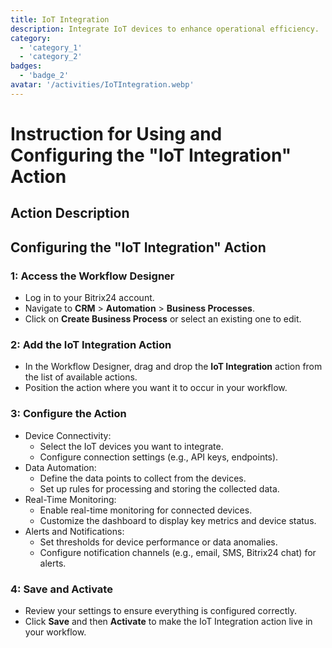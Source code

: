 ```yaml
---
title: IoT Integration
description: Integrate IoT devices to enhance operational efficiency.
category: 
  - 'category_1'
  - 'category_2'
badges: 
  - 'badge_2'
avatar: '/activities/IoTIntegration.webp'
---
```

# Instruction for Using and Configuring the "IoT Integration" Action

## Action Description

## **Configuring the "IoT Integration" Action**

### 1: Access the Workflow Designer
- Log in to your Bitrix24 account.
- Navigate to **CRM** > **Automation** > **Business Processes**.
- Click on **Create Business Process** or select an existing one to edit.

### 2: Add the IoT Integration Action
- In the Workflow Designer, drag and drop the **IoT Integration** action from the list of available actions.
- Position the action where you want it to occur in your workflow.

### 3: Configure the Action
- Device Connectivity:
  - Select the IoT devices you want to integrate.
  - Configure connection settings (e.g., API keys, endpoints).
- Data Automation:
  - Define the data points to collect from the devices.
  - Set up rules for processing and storing the collected data.
- Real-Time Monitoring:
  - Enable real-time monitoring for connected devices.
  - Customize the dashboard to display key metrics and device status.
- Alerts and Notifications:
  - Set thresholds for device performance or data anomalies.
  - Configure notification channels (e.g., email, SMS, Bitrix24 chat) for alerts.

### 4: Save and Activate
- Review your settings to ensure everything is configured correctly.
- Click **Save** and then **Activate** to make the IoT Integration action live in your workflow.

